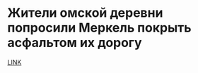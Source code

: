 # Жители омской деревни попросили Меркель покрыть асфальтом их дорогу



[LINK](https://varlamov.ru/4285047.html)